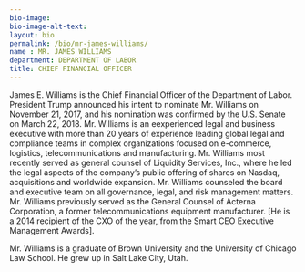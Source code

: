 ```yaml
---
bio-image:
bio-image-alt-text:
layout: bio
permalink: /bio/mr-james-williams/
name : MR. JAMES WILLIAMS
department: DEPARTMENT OF LABOR
title: CHIEF FINANCIAL OFFICER
---
```

  James E. Williams is the Chief Financial Officer of the Department of Labor. President Trump announced his intent to nominate Mr. Williams on November 21, 2017, and his nomination was confirmed by the U.S. Senate on March 22, 2018. Mr. Williams is an eexperienced legal and business executive with more than 20 years of experience leading global legal and compliance teams in complex organizations focused on e-commerce, logistics, telecommunications and manufacturing. Mr. Williams most recently served as general counsel of Liquidity Services, Inc., where he led the legal aspects of the company’s public offering of shares on Nasdaq, acquisitions and worldwide expansion. Mr. Williams counseled the board and executive team on all governance, legal, and risk management matters. Mr. Williams previously served as the General Counsel of Acterna Corporation, a former telecommunications equipment manufacturer. [He is a 2014 recipient of the CXO of the year, from the Smart CEO
             Executive Management Awards].
             
   Mr. Williams is a graduate of Brown University and the University of Chicago Law School.
   He grew up in Salt Lake City, Utah.
